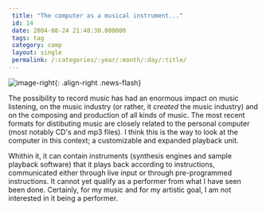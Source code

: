 ```yaml
---
 title: "The computer as a musical instrument..."
 id: 14
 date: 2004-08-24 21:40:30.000000
 tags: tag
 category: comp
 layout: single
 permalink: /:categories/:year/:month/:day/:title/
---
```

![image-right](/assets/images/){: .align-right .news-flash}

The possibility to record music has had an enormous impact on music listening, on the music industry (or rather, it <em>created</em> the music industry) and on the composing and production of all kinds of music. The most recent formats for distibuting music are closely related to the personal computer (most notably CD's and mp3 files). I think this is the way to look at the computer in this context<ins title="The context being computer music."></ins>; a customizable and expanded playback unit.

Whithin it, it can contain instruments (synthesis engines and sample playback software) that it plays back according to instructions, communicated either through live input or through pre-programmed instructions. It cannot yet qualify as a performer from what I have seen been done. Certainly, for my music and for my artistic goal, I am not interested in it being a performer.

